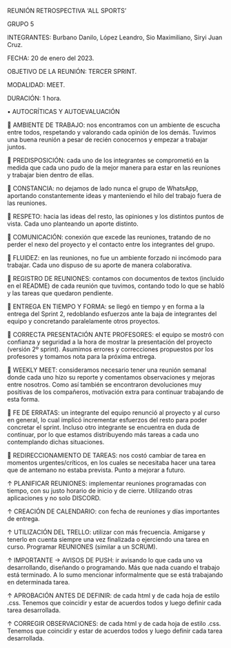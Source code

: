 REUNIÓN RETROSPECTIVA ‘ALL SPORTS’

GRUPO 5

INTEGRANTES: Burbano Danilo, López Leandro, Sio Maximiliano, Siryi Juan Cruz.

FECHA: 20 de enero del 2023.

OBJETIVO DE LA REUNIÓN: TERCER SPRINT.

MODALIDAD: MEET.

DURACIÓN: 1 hora.

•	AUTOCRÍTICAS Y AUTOEVALUACIÓN

 AMBIENTE DE TRABAJO: nos encontramos con un ambiente de escucha entre todos, respetando y valorando cada opinión de los demás. Tuvimos una buena reunión a pesar de recién conocernos y empezar a trabajar juntos.

 PREDISPOSICIÓN: cada uno de los integrantes se comprometió en la medida que cada uno pudo de la mejor manera para estar en las reuniones y trabajar bien dentro de ellas.

 CONSTANCIA: no dejamos de lado nunca el grupo de WhatsApp, aportando constantemente ideas y manteniendo el hilo del trabajo fuera de las reuniones.

 RESPETO: hacia las ideas del resto, las opiniones y los distintos puntos de vista. Cada uno planteando un aporte distinto.

 COMUNICACIÓN: conexión que excede las reuniones, tratando de no perder el nexo del proyecto y el contacto entre los integrantes del grupo.

 FLUIDEZ: en las reuniones, no fue un ambiente forzado ni incómodo para trabajar. Cada uno dispuso de su aporte de manera colaborativa.

 REGISTRO DE REUNIONES: contamos con documentos de textos (incluido en el README) de cada reunión que tuvimos, contando todo lo que se habló y las tareas que quedaron pendiente.

 ENTREGA EN TIEMPO Y FORMA: se llegó en tiempo y en forma a la entrega del Sprint 2, redoblando esfuerzos ante la baja de integrantes del equipo y concretando paralelamente otros proyectos.

 CORRECTA PRESENTACIÓN ANTE PROFESORES: el equipo se mostró con confianza y seguridad a la hora de mostrar la presentación del proyecto (versión 2º sprint). Asumimos errores y correcciones propuestos por los profesores y tomamos nota para la próxima entrega.

 WEEKLY MEET: consideramos necesario tener una reunión semanal donde cada uno hizo su reporte y comentamos observaciones y mejoras entre nosotros. Como así también se encontraron devoluciones muy positivas de los compañeros, motivación extra para continuar trabajando de esta forma.

  FE DE ERRATAS: un integrante del equipo renunció al proyecto y al curso en general, lo cual implicó incrementar esfuerzos del resto para poder concretar el sprint. Incluso otro integrante se encuentra en duda de continuar, por lo que estamos distribuyendo más tareas a cada uno contemplando dichas situaciones.

  REDIRECCIONAMIENTO DE TAREAS: nos costó cambiar de tarea en momentos urgentes/críticos, en los cuales se necesitaba hacer una tarea que de antemano no estaba prevista. Punto a mejorar a futuro.

↑  PLANIFICAR REUNIONES: implementar reuniones programadas con tiempo, con su justo horario de inicio y de cierre. Utilizando otras aplicaciones y no solo DISCORD.

↑ CREACIÓN DE CALENDARIO: con fecha de reuniones y días importantes de entrega.

↑ UTILIZACIÓN DEL TRELLO: utilizar con más frecuencia. Amigarse y tenerlo en cuenta siempre una vez finalizada o ejerciendo una tarea en curso. Programar REUNIONES (similar a un SCRUM).

↑ IMPORTANTE -> AVISOS DE PUSH: ir avisando lo que cada uno va desarrollando, diseñando o programando. Más que nada cuando el trabajo está terminado. A lo sumo mencionar informalmente que se está trabajando en determinada tarea. 

↑ APROBACIÓN ANTES DE DEFINIR: de cada html y de cada hoja de estilo .css. Tenemos que coincidir y estar de acuerdos todos y luego definir cada tarea desarrollada.

↑ CORREGIR OBSERVACIONES: de cada html y de cada hoja de estilo .css. Tenemos que coincidir y estar de acuerdos todos y luego definir cada tarea desarrollada.
